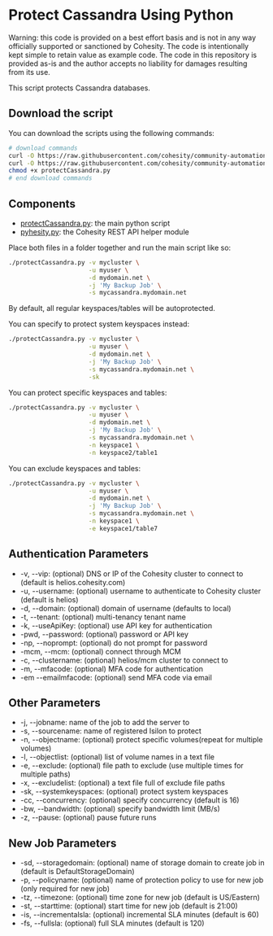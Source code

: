 # Protect Cassandra Using Python

Warning: this code is provided on a best effort basis and is not in any way officially supported or sanctioned by Cohesity. The code is intentionally kept simple to retain value as example code. The code in this repository is provided as-is and the author accepts no liability for damages resulting from its use.

This script protects Cassandra databases.

## Download the script

You can download the scripts using the following commands:

```bash
# download commands
curl -O https://raw.githubusercontent.com/cohesity/community-automation-samples/main/python/protectCassandra/protectCassandra.py
curl -O https://raw.githubusercontent.com/cohesity/community-automation-samples/main/python/pyhesity.py
chmod +x protectCassandra.py
# end download commands
```

## Components

* [protectCassandra.py](https://raw.githubusercontent.com/cohesity/community-automation-samples/main/python/protectCassandra/protectCassandra.py): the main python script
* [pyhesity.py](https://raw.githubusercontent.com/cohesity/community-automation-samples/main/python/pyhesity/pyhesity.py): the Cohesity REST API helper module

Place both files in a folder together and run the main script like so:

```bash
./protectCassandra.py -v mycluster \
                      -u myuser \
                      -d mydomain.net \
                      -j 'My Backup Job' \
                      -s mycassandra.mydomain.net
```

By default, all regular keyspaces/tables will be autoprotected.

You can specify to protect system keyspaces instead:

```bash
./protectCassandra.py -v mycluster \
                      -u myuser \
                      -d mydomain.net \
                      -j 'My Backup Job' \
                      -s mycassandra.mydomain.net \
                      -sk
```

You can protect specific keyspaces and tables:

```bash
./protectCassandra.py -v mycluster \
                      -u myuser \
                      -d mydomain.net \
                      -j 'My Backup Job' \
                      -s mycassandra.mydomain.net \
                      -n keyspace1 \
                      -n keyspace2/table1
```

You can exclude keyspaces and tables:

```bash
./protectCassandra.py -v mycluster \
                      -u myuser \
                      -d mydomain.net \
                      -j 'My Backup Job' \
                      -s mycassandra.mydomain.net \
                      -n keyspace1 \
                      -e keyspace1/table7
```

## Authentication Parameters

* -v, --vip: (optional) DNS or IP of the Cohesity cluster to connect to (default is helios.cohesity.com)
* -u, --username: (optional) username to authenticate to Cohesity cluster (default is helios)
* -d, --domain: (optional) domain of username (defaults to local)
* -t, --tenant: (optional) multi-tenancy tenant name
* -k, --useApiKey: (optional) use API key for authentication
* -pwd, --password: (optional) password or API key
* -np, --noprompt: (optional) do not prompt for password
* -mcm, --mcm: (optional) connect through MCM
* -c, --clustername: (optional) helios/mcm cluster to connect to
* -m, --mfacode: (optional) MFA code for authentication
* -em --emailmfacode: (optional) send MFA code via email

## Other Parameters

* -j, --jobname: name of the job to add the server to
* -s, --sourcename: name of registered Isilon to protect
* -n, --objectname: (optional) protect specific volumes(repeat for multiple volumes)
* -l, --objectlist: (optional) list of volume names in a text file
* -e, --exclude: (optional) file path to exclude (use multiple times for multiple paths)
* -x, --excludelist: (optional) a text file full of exclude file paths
* -sk, --systemkeyspaces: (optional) protect system keyspaces
* -cc, --concurrency: (optional) specify concurrency (default is 16)
* -bw, --bandwidth: (optional) specify bandwidth limit (MB/s)
* -z, --pause: (optional) pause future runs

## New Job Parameters

* -sd, --storagedomain: (optional) name of storage domain to create job in (default is DefaultStorageDomain)
* -p, --policyname: (optional) name of protection policy to use for new job (only required for new job)
* -tz, --timezone: (optional) time zone for new job (default is US/Eastern)
* -st, --starttime: (optional) start time for new job (default is 21:00)
* -is, --incrementalsla: (optional) incremental SLA minutes (default is 60)
* -fs, --fullsla: (optional) full SLA minutes (default is 120)

